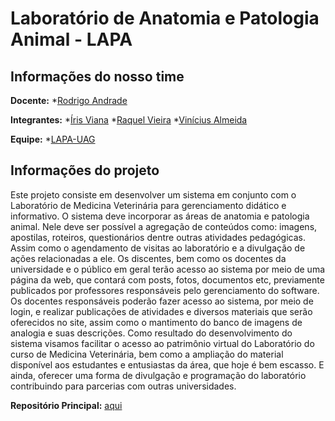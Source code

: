 # Laboratório de Anatomia e Patologia Animal - LAPA

## Informações do nosso time

**Docente:**
*[Rodrigo Andrade](https://github.com/rcaa)

**Integrantes:**
*[Íris Viana](https://github.com/irisviana)
*[Raquel Vieira](https://github.com/RaquelVieiraa)
*[Vinícius Almeida](https://github.com/vinesnts)

**Equipe:**
*[LAPA-UAG](https://github.com/LAPA-UAG)

## Informações do projeto

Este projeto consiste em desenvolver um sistema em conjunto com o Laboratório de
Medicina Veterinária para gerenciamento didático e informativo. O sistema deve incorporar
as áreas de anatomia e patologia animal. Nele deve ser possível a agregação de conteúdos
como: imagens, apostilas, roteiros, questionários dentre outras atividades pedagógicas.
Assim como o agendamento de visitas ao laboratório e a divulgação de ações relacionadas
a ele.
Os discentes, bem como os docentes da universidade e o público em geral terão
acesso ao sistema por meio de uma página da web, que contará com posts, fotos,
documentos etc, previamente publicados por professores responsáveis pelo gerenciamento
do software.
Os docentes responsáveis poderão fazer acesso ao sistema, por meio de login, e
realizar publicações de atividades e diversos materiais que serão oferecidos no site, assim
como o mantimento do banco de imagens de analogia e suas descrições.
Como resultado do desenvolvimento do sistema visamos facilitar o acesso ao
patrimônio virtual do Laboratório do curso de Medicina Veterinária, bem como a ampliação
do material disponível aos estudantes e entusiastas da área, que hoje é bem escasso. E
ainda, oferecer uma forma de divulgação e programação do laboratório contribuindo para
parcerias com outras universidades.

**Repositório Principal:** [aqui](https://github.com/LAPA-UAG/LAPA)
